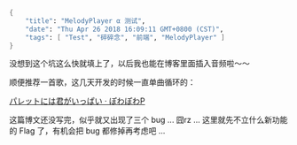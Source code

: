 ```meta
{
    "title": "MelodyPlayer α 测试",
    "date": "Thu Apr 26 2018 16:09:11 GMT+0800 (CST)",
    "tags": [ "Test", "碎碎念", "前端", "MelodyPlayer" ]
}
```

没想到这个坑这么快就填上了，以后我也能在博客里面插入音频啦～～

顺便推荐一首歌，这几天开发的时候一直单曲循环的：

<melody-player><audio src="https://rocka.me/static/audio/27853205.mp3" data-lrc="https://rocka.me/static/audio/27853205.lrc.jp.txt" data-sub-lrc="https://rocka.me/static/audio/27853205.lrc.zh.txt"></audio></melody-player>

[パレットには君がいっぱい · ぽわぽわP](https://music.163.com/song?id=27853205)

这篇博文还没写完，似乎就又出现了三个 bug ... 囧rz ... 这里就先不立什么新功能的 Flag 了，有机会把 bug 都修掉再考虑吧 ...
